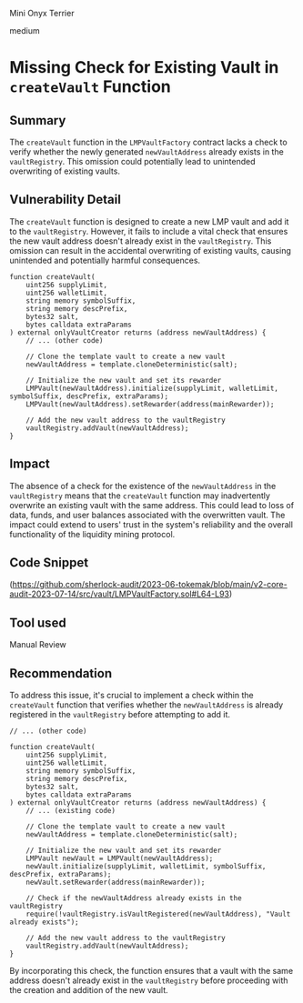 Mini Onyx Terrier

medium

# Missing Check for Existing Vault in `createVault` Function
## Summary
The `createVault` function in the `LMPVaultFactory` contract lacks a check to verify whether the newly generated `newVaultAddress` already exists in the `vaultRegistry`. This omission could potentially lead to unintended overwriting of existing vaults.
## Vulnerability Detail
The `createVault` function is designed to create a new LMP vault and add it to the `vaultRegistry`. However, it fails to include a vital check that ensures the new vault address doesn't already exist in the `vaultRegistry`. This omission can result in the accidental overwriting of existing vaults, causing unintended and potentially harmful consequences.
```solidity
function createVault(
    uint256 supplyLimit,
    uint256 walletLimit,
    string memory symbolSuffix,
    string memory descPrefix,
    bytes32 salt,
    bytes calldata extraParams
) external onlyVaultCreator returns (address newVaultAddress) {
    // ... (other code)

    // Clone the template vault to create a new vault
    newVaultAddress = template.cloneDeterministic(salt);

    // Initialize the new vault and set its rewarder
    LMPVault(newVaultAddress).initialize(supplyLimit, walletLimit, symbolSuffix, descPrefix, extraParams);
    LMPVault(newVaultAddress).setRewarder(address(mainRewarder));

    // Add the new vault address to the vaultRegistry
    vaultRegistry.addVault(newVaultAddress);
}

```
## Impact
The absence of a check for the existence of the `newVaultAddress` in the `vaultRegistry` means that the `createVault` function may inadvertently overwrite an existing vault with the same address. This could lead to loss of data, funds, and user balances associated with the overwritten vault. The impact could extend to users' trust in the system's reliability and the overall functionality of the liquidity mining protocol.
## Code Snippet
(https://github.com/sherlock-audit/2023-06-tokemak/blob/main/v2-core-audit-2023-07-14/src/vault/LMPVaultFactory.sol#L64-L93)
## Tool used

Manual Review

## Recommendation
To address this issue, it's crucial to implement a check within the `createVault` function that verifies whether the `newVaultAddress` is already registered in the `vaultRegistry` before attempting to add it.
```solidity
// ... (other code)

function createVault(
    uint256 supplyLimit,
    uint256 walletLimit,
    string memory symbolSuffix,
    string memory descPrefix,
    bytes32 salt,
    bytes calldata extraParams
) external onlyVaultCreator returns (address newVaultAddress) {
    // ... (existing code)

    // Clone the template vault to create a new vault
    newVaultAddress = template.cloneDeterministic(salt);

    // Initialize the new vault and set its rewarder
    LMPVault newVault = LMPVault(newVaultAddress);
    newVault.initialize(supplyLimit, walletLimit, symbolSuffix, descPrefix, extraParams);
    newVault.setRewarder(address(mainRewarder));

    // Check if the newVaultAddress already exists in the vaultRegistry
    require(!vaultRegistry.isVaultRegistered(newVaultAddress), "Vault already exists");

    // Add the new vault address to the vaultRegistry
    vaultRegistry.addVault(newVaultAddress);
}
```
By incorporating this check, the function ensures that a vault with the same address doesn't already exist in the `vaultRegistry` before proceeding with the creation and addition of the new vault. 